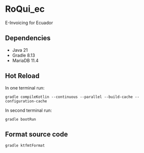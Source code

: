 # RoQui_ec
E-Invoicing for Ecuador

## Dependencies
- Java 21
- Gradle 8.13
- MariaDB 11.4

## Hot Reload
In one terminal run:
```
gradle compileKotlin --continuous --parallel --build-cache --configuration-cache
```
In second terminal run:
```
gradle bootRun
```

## Format source code
```
gradle ktfmtFormat
```